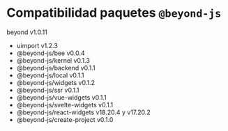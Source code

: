 # Compatibilidad paquetes `@beyond-js`

beyond v1.0.11

- uimport v1.2.3
- @beyond-js/bee v0.0.4
- @beyond-js/kernel v0.1.3
- @beyond-js/backend v0.1.1
- @beyond-js/local v0.1.1
- @beyond-js/widgets v0.1.2
- @beyond-js/ssr v0.1.1
- @beyond-js/vue-widgets v0.1.1
- @beyond-js/svelte-widgets v0.1.1
- @beyond-js/react-widgets v18.20.4 y v17.20.2
- @beyond-js/create-project v0.1.0
